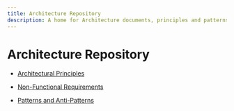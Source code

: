 ```yaml
---
title: Architecture Repository
description: A home for Architecture documents, principles and patterns
---
```


# Architecture Repository

* [Architectural Principles](xref:Architectural-Principles)

* [Non-Functional Requirements](xref:Non-Functional-Requirements)

* [Patterns and Anti-Patterns](xref:Patterns-And-Anti-Patterns)
